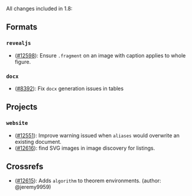 All changes included in 1.8:

## Formats

### `revealjs`

- ([#12598](https://github.com/quarto-dev/quarto-cli/pull/12598)): Ensure `.fragment` on an image with caption applies to whole figure.

### `docx`

- ([#8392](https://github.com/quarto-dev/quarto-cli/issues/8392)): Fix `docx` generation issues in tables 

## Projects

### `website`

- ([#12551](https://github.com/quarto-dev/quarto-cli/pull/12551)): Improve warning issued when `aliases` would overwrite an existing document.
- ([#12616](https://github.com/quarto-dev/quarto-cli/issues/12616)): find SVG images in image discovery for listings.

## Crossrefs

- ([#12615](https://github.com/quarto-dev/quarto-cli/pull/12615)): Adds `algorithm` to theorem environments. (author: @jeremy9959)

